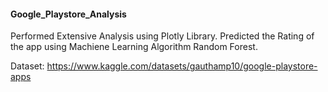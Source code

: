 #### Google_Playstore_Analysis
Performed Extensive Analysis using Plotly Library. Predicted the Rating of the app using Machiene Learning Algorithm Random Forest.

Dataset: https://www.kaggle.com/datasets/gauthamp10/google-playstore-apps
